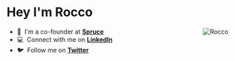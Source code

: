 
<h1 align="left" id="suhailkakar-title">Hey I'm Rocco</h1>


<a href="#Rocco-title">
  <img src="https://github-readme-stats.vercel.app/api?username=obstropolos&show_icons=true&theme=react&count_private=true&include_all_commits=true" alt="Rocco" align="right" />
</a>

- 🌲 &nbsp;I'm a co-founder at **[Spruce]**
- :computer: &nbsp;Connect with me on **[LinkedIn]**
- :bird: &nbsp;Follow me on **[Twitter]**

[linkedin]: https://www.linkedin.com/in/gregoryvrocco "LinkedIn"
[twitter]: https://twitter.com/obstropolos "Twitter"
[spruce]: https://spruceid.com/


